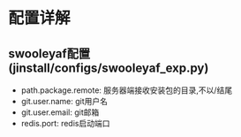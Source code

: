 # 配置详解
## swooleyaf配置(jinstall/configs/swooleyaf_exp.py)
- path.package.remote: 服务器端接收安装包的目录,不以/结尾
- git.user.name: git用户名
- git.user.email: git邮箱
- redis.port: redis启动端口
